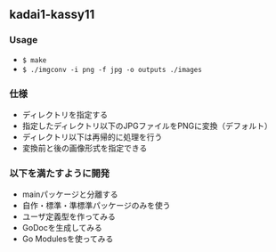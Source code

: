 ## kadai1-kassy11

### Usage
- `$ make`
- `$ ./imgconv -i png -f jpg -o outputs ./images`

### 仕様
- ディレクトリを指定する
- 指定したディレクトリ以下のJPGファイルをPNGに変換（デフォルト）
- ディレクトリ以下は再帰的に処理を行う
- 変換前と後の画像形式を指定できる

### 以下を満たすように開発
- mainパッケージと分離する
- 自作・標準・準標準パッケージのみを使う
- ユーザ定義型を作ってみる
- GoDocを生成してみる
- Go Modulesを使ってみる
